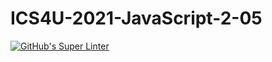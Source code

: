 # ICS4U-2021-JavaScript-2-05
[![GitHub's Super Linter](https://github.com/patrick-gemmell/ICS4U-2021-JavaScript-2-05/workflows/GitHub's%20Super%20Linter/badge.svg)](https://github.com/patrick-gemmell/ICS4U-2021-JavaScript-2-05/actions)
